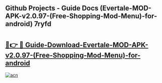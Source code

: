 ## Github Projects - Guide Docs (Evertale-MOD-APK-v2.0.97-(Free-Shopping-Mod-Menu)-for-android) 7ryfd

# <h2><a href="https://apkcomod.com?title=Evertale-MOD-APK-v2.0.97-(Free-Shopping-Mod-Menu)-for-android">🔗👉 🔴 Guide-Download-Evertale-MOD-APK-v2.0.97-(Free-Shopping-Mod-Menu)-for-android </a></h2>

[![acn](https://github.com/user-attachments/assets/0f9c940e-d8b0-45ae-aac7-cd30a18b3e1c)](https://apkcomod.com?title=Evertale-MOD-APK-v2.0.97-(Free-Shopping-Mod-Menu)-for-android)
